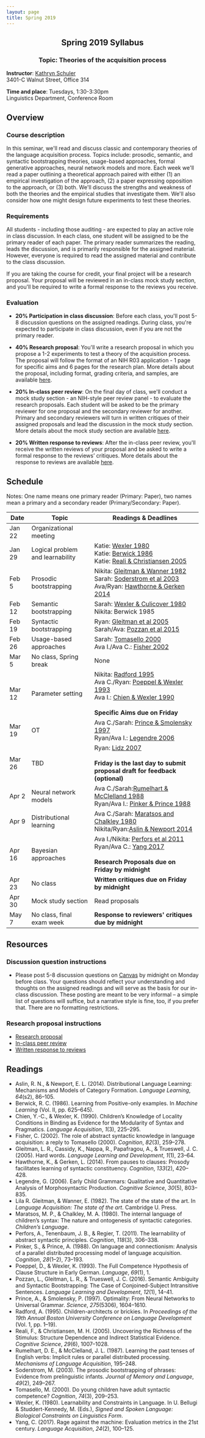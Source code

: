 ```yaml
---
layout: page
title: Spring 2019
---
```


<h2 align="center">Spring 2019 Syllabus</h2>
<h3 align="center">Topic: Theories of the acquisition process</h3>

**Instructor**: [Kathryn Schuler](mailto:kschuler@sas.upenn.edu)  
3401-C Walnut Street, Office 314

**Time and place**: Tuesdays, 1:30-3:30pm   
Linguistics Department, Conference Room

## Overview

### Course description
In this seminar, we'll read and discuss classic and contemporary theories of the language acquisition process.  Topics include: prosodic, semantic, and syntactic bootstrapping theories, usage-based approaches, formal generative approaches, neural network models and more.  Each week we'll read a paper outlining a theoretical approach paired with either (1) an empirical investigation of the approach, (2) a paper expressing opposition to the approach, or (3) both. We'll discuss the strengths and weakness of both the theories and the empirical studies that investigate them. We'll also consider how one might design future experiments to test these theories.

### Requirements
All students - including those auditing - are expected to play an active role in class discussion. In each class, one student will be assigned to be the primary reader of each paper.  The primary reader summarizes the reading, leads the discussion, and is primarily responsible for the assigned material.  However, everyone is required to read the assigned material and contribute to the class discussion.

If you are taking the course for credit, your final project will be a research proposal.  Your proposal will be reviewed in an in-class mock study section, and you'll be required to write a formal response to the reviews you receive.

### Evaluation

* **20% Participation in class discussion**: Before each class, you'll post 5-8 discussion questions on the assigned readings.  During class, you're expected to participate in class discussion, even if you are not the primary reader.   

* **40% Research proposal**: You'll write a research proposal in which you propose a 1-2 experiments to test a theory of the acquisition process.  The proposal will follow the format of an NIH R03 application - 1 page for specific aims and 6 pages for the research plan.  More details about the proposal, including format, grading criteria, and samples, are available [here](spring2019/research-proposal).

* **20% In-class peer review**: On the final day of class, we'll conduct a mock study section - an NIH-style peer review panel - to evaluate the research proposals.   Each student will be asked to be the primary reviewer for one proposal and the secondary reviewer for another.  Primary and secondary reviewers will turn in written critiques of their assigned proposals and lead the discussion in the mock study section.  More details about the mock study section are available [here](spring2019/research-proposal#in-class-peer-review).


* **20% Written response to reviews**: After the in-class peer review, you'll receive the written reviews of your proposal and  be asked to write a formal response to the reviews’ critiques. More details about the response to reviews are available [here](spring2019/research-proposal#written-response-to-reviews).

## Schedule

Notes: One name means one primary reader (Primary: Paper), two names mean a primary and a secondary reader (Primary/Secondary: Paper).  

Date | Topic | Readings & **Deadlines**
 --- | --- | ---
Jan 22 | Organizational meeting | 
Jan 29 | Logical problem and learnability | Katie: [Wexler 1980](https://drive.google.com/open?id=1uIYvQtzQaRpmVOTXcWi1tQJ8AguqnWdX)<br>Katie: [Berwick 1986](https://drive.google.com/open?id=1uAg5fDmrroko24claU0nGSbQRlq95ua1)<br> Katie: [Reali & Christiansen 2005](https://drive.google.com/open?id=1talM3Celuop6hoXUtAFYzSjBJrJ1Z8YN)
Feb 5 | Prosodic bootstrapping |  Nikita: [Gleitman & Wanner 1982](https://drive.google.com/open?id=1Wmugs-yTOq0gU2IHEsy-B8e5WpZ35Fw2)<br>Sarah: [Soderstrom et al 2003](https://drive.google.com/open?id=1mv_1Fab9KoANoyBzObKUD8Mal-cSk_Q4)<br>Ava/Ryan: [Hawthorne & Gerken 2014](https://drive.google.com/open?id=1389F_qMQyIEMjPRC5ibFJkPP5rrheSKt)
Feb 12 |  Semantic bootstrapping | Sarah: [Wexler & Culicover 1980](https://drive.google.com/open?id=1rii8XO1E_t7K18HXCjfcrLy3bifq9IKO)<br> Nikita: Berwick 1985
Feb 19 | Syntactic bootstrapping |  Ryan: [Gleitman et al 2005](https://drive.google.com/open?id=1KsMoL4I1uYAfpT_3SKpLay_n1FqihW8Q)<br>Sarah/Ava: [Pozzan et al 2015](https://drive.google.com/open?id=1s0WluIcOH4-fLOhkkl2YdXmPT-Aoo1K1)
 Feb 26 | Usage-based approaches |  Sarah: [Tomasello 2000](https://drive.google.com/open?id=1cjXj0QC3y99FraJGaiRlFqDlStQL8rt6)<br>Ava I./Ava C.: [Fisher 2002](https://drive.google.com/open?id=1J31-QWbVoCGT_ovOo0fvVuXovpy-MzSs)
Mar 5 | No class, Spring break | None
 Mar 12 | Parameter setting | Nikita: [Radford 1995](https://drive.google.com/open?id=1BrWnqNxyKdrO4iQyFVNg9FyWObfIOUe-)<br>Ava C./Ryan: [Poeppel & Wexler 1993](https://drive.google.com/open?id=1VdRxu3c7ENIgtxfhsO1fIzDCwlO0L09U)<br>Ava I.: [Chien & Wexler 1990](https://drive.google.com/open?id=1cHIWeot3HFoID_Nf4PQCayieKaXZf2CN)<br><br>**Specific Aims due on Friday**
 Mar 19 | OT | Ava C./Sarah: [Prince & Smolensky 1997](https://drive.google.com/open?id=10GyxuVO7tbFZLsB6gG7CN9BkAN_ZyGBs)<br>Ryan/Ava I.: [Legendre 2006](https://drive.google.com/open?id=1x69LDeTSLkHx-9gLA7Ey2ddohmjrBDEK)
 Mar 26 | TBD |  Ryan: [Lidz 2007]()<br><br>**Friday is the last day to submit proposal draft for feedback (optional)**
 Apr 2 | Neural network models | Ava C./Sarah:[Rumelhart & McClelland 1988](https://drive.google.com/open?id=1XMS_-foPiFi7HI6sFNI_Q-9yWU7ilh78)<br>Ryan/Ava I.: [Pinker & Prince 1988](https://drive.google.com/open?id=1LEU7I4OjxiPVQz-wsXdw4BhbcxcE0PnE)
 Apr 9 | Distributional learning | Ava C./Sarah: [Maratsos and Chalkley 1980](https://drive.google.com/open?id=1sR8QACYYmINDsvIKY6h7sJvOZT975q6H)<br>Nikita/Ryan:[Aslin & Newport 2014](https://drive.google.com/open?id=1P0XDUVA6Zc3TXN7KRDssufaCoF1ifxSi)
Apr 16 | Bayesian approaches |  Ava I./Nikita: [Perfors et al 2011](https://drive.google.com/open?id=162ZxXDMFsMEbnxzotKc7Q0TuEHVJFVzs)<br>Ryan/Ava C.: [Yang 2017](https://drive.google.com/open?id=1I4FNdkFQr4LLByEUSHS5O8wIF5SNhaUu)<br><br>**Research Proposals due on Friday by midnight**
Apr 23 | No class | **Written critiques due on Friday by midnight**
 Apr 30 | Mock study section |  Read proposals
 May 7 | No class, final exam week |   **Response to reviewers' critiques due by midnight**

## Resources

### Discussion question instructions

* Please post 5-8 discussion questions on [Canvas](https://canvas.upenn.edu/) by midnight on Monday before class. Your questions should reflect your understanding and thoughts on the assigned readings and will serve as the basis for our in-class discussion. These posting are meant to be very informal – a simple list of questions will suffice, but a narrative style is fine, too, if you prefer that.  There are no formatting restrictions.

### Research proposal instructions

* [Research proposal](spring2019/research-proposal.html)
* [In-class peer review](spring2019/research-proposal.html#in-class-peer-review)
* [Written response to reviews](spring2019/research-proposal.html#written-response-to-reviews)


## Readings

- Aslin, R. N., & Newport, E. L. (2014). Distributional Language Learning: Mechanisms and Models of Category Formation. _Language Learning_, _64_(s2), 86–105. 
- Berwick, R. C. (1986). Learning from Positive-only examples. In _Machine Learning_ (Vol. II, pp. 625–645).
- Chien, Y.-C., & Wexler, K. (1990). Children’s Knowledge of Locality Conditions in Binding as Evidence for the Modularity of Syntax and Pragmatics. _Language Acquisition_, _1_(3), 225–295. 
- Fisher, C. (2002). The role of abstract syntactic knowledge in language acquisition: a reply to Tomasello (2000). _Cognition_, _82_(3), 259–278. 
- Gleitman, L. R., Cassidy, K., Nappa, R., Papafragou, A., & Trueswell, J. C. (2005). Hard words. _Language Learning and Development_, _1_(1), 23–64.
- Hawthorne, K., & Gerken, L. (2014). From pauses to clauses: Prosody facilitates learning of syntactic constituency. _Cognition_, _133_(2), 420–428. 
- Legendre, G. (2006). Early Child Grammars: Qualitative and Quantitative Analysis of Morphosyntactic Production. _Cognitive Science_, _30_(5), 803–835. 
- Lila R. Gleitman, & Wanner, E. (1982). The state of the state of the art. In _Language Acquisition: The state of the art_. Cambridge U. Press.
- Maratsos, M. P., & Chalkley, M. A. (1980). The internal language of children’s syntax: The nature and ontogenesis of syntactic categories. _Children’s Language_. 
- Perfors, A., Tenenbaum, J. B., & Regier, T. (2011). The learnability of abstract syntactic principles. _Cognition_, _118_(3), 306–338.
- Pinker, S., & Prince, A. (1988). On language and connectionism: Analysis of a parallel distributed processing model of language acquisition. _Cognition_, _28_(1–2), 73–193.
- Poeppel, D., & Wexler, K. (1993). The Full Competence Hypothesis of Clause Structure in Early German. _Language_, _69_(1), 1. 
- Pozzan, L., Gleitman, L. R., & Trueswell, J. C. (2016). Semantic Ambiguity and Syntactic Bootstrapping: The Case of Conjoined-Subject Intransitive Sentences. _Language Learning and Development_, _12_(1), 14–41.
- Prince, A., & Smolensky, P. (1997). Optimality: From Neural Networks to Universal Grammar. _Science_, _275_(5306), 1604–1610. 
- Radford, A. (1995). Children-architects or brickies. In _Proceedings of the 19th Annual Boston University Conference on Language Development_ (Vol. 1, pp. 1–19).
- Reali, F., & Christiansen, M. H. (2005). Uncovering the Richness of the Stimulus: Structure Dependence and Indirect Statistical Evidence. _Cognitive Science_, _29_(6), 1007–1028. 
- Rumelhart, D. E., & McClelland, J. L. (1987). Learning the past tenses of English verbs: Implicit rules or parallel distributed processing. _Mechanisms of Language Acquisition_, 195–248.
- Soderstrom, M. (2003). The prosodic bootstrapping of phrases: Evidence from prelinguistic infants. _Journal of Memory and Language_, _49_(2), 249–267.
- Tomasello, M. (2000). Do young children have adult syntactic competence? _Cognition_, _74_(3), 209–253. 
- Wexler, K. (1980). Learnability and Constraints in Language. In U. Bellugi & Studdert-Kennedy, M. (Eds.), _Signed and Spoken Language: Biological Constraints on Linguistics Form_.
- Yang, C. (2017). Rage against the machine: Evaluation metrics in the 21st century. _Language Acquisition_, _24_(2), 100–125. 
<!--stackedit_data:
eyJoaXN0b3J5IjpbMTk5NDUzNDA5NSwtMzA1MjExMzM0LDEwNz
MzOTM0MzEsNDIzMzc3NDY3LC0yNDQ5MzA3NjksOTk0MDIzNzYw
LC0yODY1MDAyOTQsOTUxMjAzNTM4LDEyNjk1ODkxMjIsLTEzNT
MwOTUwMTQsLTg1NDQ0MTA3NCwtMTc1NTUzODIxLC0xMzM0NjQ5
MzA5LDE3MzIxMzUwMDcsMTI0MzE5MDc1OSwtMTA0NTA5MDk2Ni
wyOTE0MzY1ODgsMTkwNDI0NTc1MywtMzA5ODQxNjQyLC00OTE4
MDU0NjFdfQ==
-->